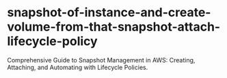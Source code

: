 # snapshot-of-instance-and-create-volume-from-that-snapshot-attach-lifecycle-policy
Comprehensive Guide to Snapshot Management in AWS: Creating, Attaching, and Automating with Lifecycle Policies.

